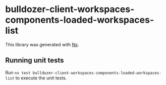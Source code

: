 # bulldozer-client-workspaces-components-loaded-workspaces-list

This library was generated with [Nx](https://nx.dev).

## Running unit tests

Run `nx test bulldozer-client-workspaces-components-loaded-workspaces-list` to execute the unit tests.
